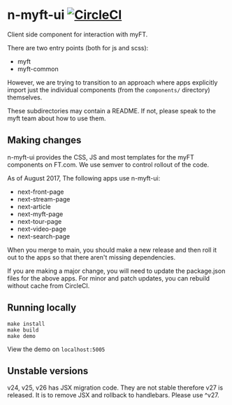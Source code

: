 # n-myft-ui [![CircleCI](https://circleci.com/gh/Financial-Times/n-myft-ui.svg?style=svg)](https://circleci.com/gh/Financial-Times/workflows/n-myft-ui)

Client side component for interaction with myFT.

There are two entry points (both for js and scss):

- myft
- myft-common

However, we are trying to transition to an approach where apps explicitly import just the individual components (from the `components/` directory) themselves.

These subdirectories may contain a README. If not, please speak to the myft team about how to use them.

## Making changes

n-myft-ui provides the CSS, JS and most templates for the myFT components on FT.com. We use semver to control rollout of the code.

As of August 2017, The following apps use n-myft-ui:

- next-front-page
- next-stream-page
- next-article
- next-myft-page
- next-tour-page
- next-video-page
- next-search-page

When you merge to main, you should make a new release and then roll it out to the apps so that there aren't missing dependencies.

If you are making a major change, you will need to update the package.json files for the above apps. For minor and patch updates, you can rebuild without cache from CircleCI.

## Running locally

```
make install
make build
make demo
```

View the demo on `localhost:5005`

## Unstable versions

v24, v25, v26 has JSX migration code. They are not stable therefore v27 is released. It is to remove JSX and rollback to handlebars. Please use ^v27.
